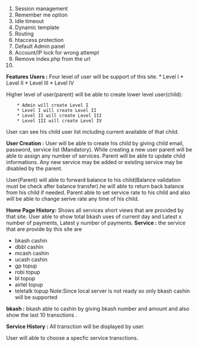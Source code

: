 1. Session management
2. Remember me option
3. Idle timeout
4. Dynamic template
5. Routing
6. htaccess protection
7. Default Admin panel
8. Account/IP lock for wrong attempt
9. Remove index.php from the url
10. 
**Features**
**Users :** Four level of user will be support of this site.
       * Level I
       * Level II
       * Level III
       * Level IV
       
Higher level of user(parent) will be able to create lower level user(child):

        * Admin will create Level I
        * Level I will create Level II
        * Level II will create Level III
        * Level III will create Level IV
User can see his child user list including current available of that child.


**User Creation :** User will be able to create his child by giving child email, password, service list (Mandatory).
While creating a new user parent will be able to assign any number of services. Parent will be able to update child informations. Any new service may be added or existing service may be disabled by the parent.

User(Parent) will able to forward balance to his child(Balance validation must be check after balance transfer).he will able to return back balance from his child if needed. Parent able to set service rate to his child and  also will be able to change serive rate any time of his child.


**Home Page History:** Shows all services short views that are provided by that site. 
User able to show total bkash uses of current day
and
Latest x number of payments,
Latest y number of payments.
**Service :**
the service that are provide by this site are
* bkash cashin
* dbbl cashin
* mcash cashin
* ucash cashin
* gp topup
* robi topup
* bl topup
* airtel topup
* teletalk topup 
Note:Since local server is not ready so only bkash cashin will be supported

**bkash :**
 bkash able to cashin by giving bkash number and amount and also show the last 10 transctions .

**Service History :** 
All transction will be displayed by user.

User will able to choose a specfic service transctions.

